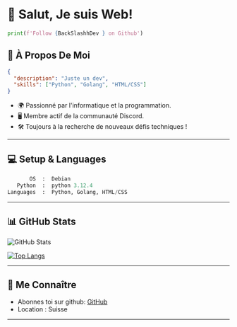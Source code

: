 # 👋 Salut, Je suis Web!

```python
print(f'Follow {BackSlashhDev } on Github')
```

## 🚀 À Propos De Moi 

```json
{
  "description": "Juste un dev",
  "skills": ["Python", "Golang", "HTML/CSS"]
}
```

- 🌍 Passionné par l'informatique et la programmation.
- 🖥️ Membre actif de la communauté Discord.
- 🛠️ Toujours à la recherche de nouveaux défis techniques !

---

## 💻 Setup & Languages

```python
       OS  :  Debian
   Python  :  python 3.12.4
Languages  :  Python, Golang, HTML/CSS
```

---

## 📊 GitHub Stats

![GitHub Stats](https://github-readme-stats.vercel.app/api?username=Web-On-Dsc&show_icons=true&theme=radical)

[![Top Langs](https://github-readme-stats.vercel.app/api/top-langs/?username=Web-On-Dsc&layout=compact&theme=radical)](https://github.com/anuraghazra/github-readme-stats)

---

## 🔗 Me Connaître

- Abonnes toi sur github: [GitHub](https://github.com/Web-On-Dsc)
- Location : Suisse

---
